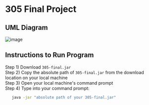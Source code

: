 # 305 Final Project

## UML Diagram
![image](https://github.com/user-attachments/assets/ef020096-ebbf-4a3c-962c-476e6f5f075b)

## Instructions to Run Program
Step 1) Download `305-final.jar`  
Step 2) Copy the absolute path of `305-final.jar` from the download location on your local machine  
Step 3) Open your local machine's command prompt  
Step 4) Type into your command prompt:

```bash
   java -jar "absolute path of your 305-final.jar"
